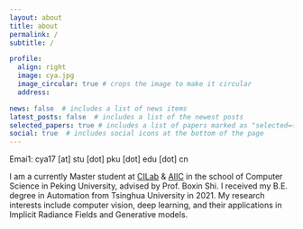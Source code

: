 ```yaml
---
layout: about
title: about
permalink: /
subtitle: /

profile:
  align: right
  image: cya.jpg
  image_circular: true # crops the image to make it circular
  address: 

news: false  # includes a list of news items
latest_posts: false  # includes a list of the newest posts
selected_papers: true # includes a list of papers marked as "selected={true}"
social: true  # includes social icons at the bottom of the page
---
```


Emai1: cya17 [at] stu [dot] pku [dot] edu [dot] cn

I am a currently Master student at [CILab](https://ci.idm.pku.edu.cn/) & [AIIC](http://aiic.pku.edu.cn/) in the school of Computer Science in Peking University, advised by Prof. Boxin Shi. I received my B.E. degree in Automation from Tsinghua University in 2021. My research interests include computer vision, deep learning, and their applications in Implicit Radiance Fields and Generative models.
